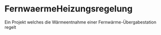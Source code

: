 # FernwaermeHeizungsregelung
Ein Projekt welches die Wärmeentnahme einer Fernwärme-Übergabestation regelt
